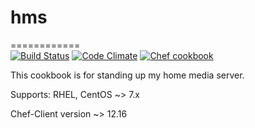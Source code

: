 # hms
============  
[![Build Status](https://travis-ci.org/som3guy/hms.svg?branch=master)](https://travis-ci.org/som3guy/hms)
[![Code Climate](https://codeclimate.com/github/som3guy/hms/badges/gpa.svg)](https://codeclimate.com/github/som3guy/hms)
[![Chef cookbook](https://img.shields.io/cookbook/v/hms.svg)](https://github.com/som3guy/hms.git)

This cookbook is for standing up my home media server.

Supports: RHEL, CentOS ~> 7.x

Chef-Client version ~> 12.16
